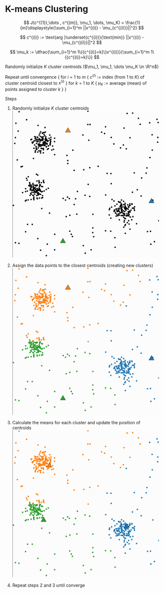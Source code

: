 # K-means Clustering

$$
J(c^{(1)},\dots , c^{(m)}, \mu_1, \dots, \mu_K) = \frac{1}{m}\displaystyle{\sum_{i=1}^m ||x^{(i)} - \mu_{c^{(i)}}||^2}
$$

$$
c^{(i)} := \text{arg }\underset{c^{(i)}}{\text{min}} ||x^{(i)} - \mu_{c^{(i)}}||^2
$$

$$
\mu_k := \dfrac{\sum_{i=1}^m 1\{{c^{(i)}=k}\}x^{(i)}}{\sum_{i=1}^m 1\{{c^{(i)}=k}\}}
$$

Randomly initialize $K$ cluster centroids ($\mu_1, \mu_1, \dots \mu_K \in \R^n$)

Repeat until convergence {
    for $i$ = 1 to $m$ {
        $c^{(i)}$ := index (from 1 to $K$) of cluster centroid closest to $x^{(i)}$
    }
for $k$ = 1 to $K$ {
    $\mu_K$ := average (mean) of points assigned to cluster $k$
}
}

Steps
1. Randomly initialize $K$ cluster centroids
![Step 1](./Step_1.png)

2. Assign the data points to the closest centroids (creating new clusters)
![Step 2](./Step_2.png)

3. Calculate the means for each cluster and update the position of centroids
![Step 3](./Step_3.png)

4. Repeat steps 2 and 3 until converge